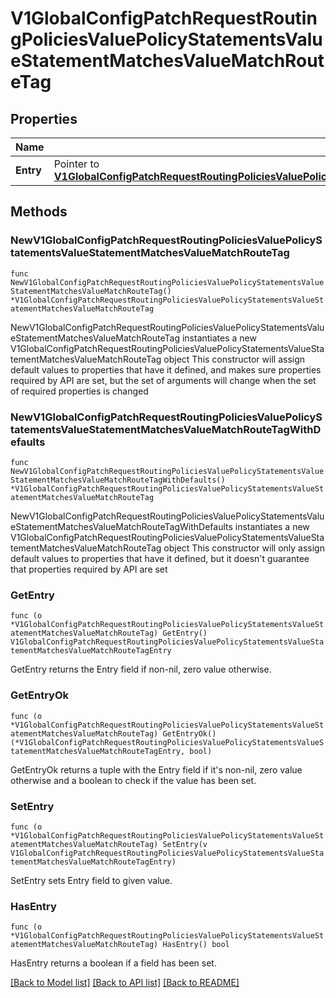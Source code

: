 # V1GlobalConfigPatchRequestRoutingPoliciesValuePolicyStatementsValueStatementMatchesValueMatchRouteTag

## Properties

Name | Type | Description | Notes
------------ | ------------- | ------------- | -------------
**Entry** | Pointer to [**V1GlobalConfigPatchRequestRoutingPoliciesValuePolicyStatementsValueStatementMatchesValueMatchRouteTagEntry**](V1GlobalConfigPatchRequestRoutingPoliciesValuePolicyStatementsValueStatementMatchesValueMatchRouteTagEntry.md) |  | [optional] 

## Methods

### NewV1GlobalConfigPatchRequestRoutingPoliciesValuePolicyStatementsValueStatementMatchesValueMatchRouteTag

`func NewV1GlobalConfigPatchRequestRoutingPoliciesValuePolicyStatementsValueStatementMatchesValueMatchRouteTag() *V1GlobalConfigPatchRequestRoutingPoliciesValuePolicyStatementsValueStatementMatchesValueMatchRouteTag`

NewV1GlobalConfigPatchRequestRoutingPoliciesValuePolicyStatementsValueStatementMatchesValueMatchRouteTag instantiates a new V1GlobalConfigPatchRequestRoutingPoliciesValuePolicyStatementsValueStatementMatchesValueMatchRouteTag object
This constructor will assign default values to properties that have it defined,
and makes sure properties required by API are set, but the set of arguments
will change when the set of required properties is changed

### NewV1GlobalConfigPatchRequestRoutingPoliciesValuePolicyStatementsValueStatementMatchesValueMatchRouteTagWithDefaults

`func NewV1GlobalConfigPatchRequestRoutingPoliciesValuePolicyStatementsValueStatementMatchesValueMatchRouteTagWithDefaults() *V1GlobalConfigPatchRequestRoutingPoliciesValuePolicyStatementsValueStatementMatchesValueMatchRouteTag`

NewV1GlobalConfigPatchRequestRoutingPoliciesValuePolicyStatementsValueStatementMatchesValueMatchRouteTagWithDefaults instantiates a new V1GlobalConfigPatchRequestRoutingPoliciesValuePolicyStatementsValueStatementMatchesValueMatchRouteTag object
This constructor will only assign default values to properties that have it defined,
but it doesn't guarantee that properties required by API are set

### GetEntry

`func (o *V1GlobalConfigPatchRequestRoutingPoliciesValuePolicyStatementsValueStatementMatchesValueMatchRouteTag) GetEntry() V1GlobalConfigPatchRequestRoutingPoliciesValuePolicyStatementsValueStatementMatchesValueMatchRouteTagEntry`

GetEntry returns the Entry field if non-nil, zero value otherwise.

### GetEntryOk

`func (o *V1GlobalConfigPatchRequestRoutingPoliciesValuePolicyStatementsValueStatementMatchesValueMatchRouteTag) GetEntryOk() (*V1GlobalConfigPatchRequestRoutingPoliciesValuePolicyStatementsValueStatementMatchesValueMatchRouteTagEntry, bool)`

GetEntryOk returns a tuple with the Entry field if it's non-nil, zero value otherwise
and a boolean to check if the value has been set.

### SetEntry

`func (o *V1GlobalConfigPatchRequestRoutingPoliciesValuePolicyStatementsValueStatementMatchesValueMatchRouteTag) SetEntry(v V1GlobalConfigPatchRequestRoutingPoliciesValuePolicyStatementsValueStatementMatchesValueMatchRouteTagEntry)`

SetEntry sets Entry field to given value.

### HasEntry

`func (o *V1GlobalConfigPatchRequestRoutingPoliciesValuePolicyStatementsValueStatementMatchesValueMatchRouteTag) HasEntry() bool`

HasEntry returns a boolean if a field has been set.


[[Back to Model list]](../README.md#documentation-for-models) [[Back to API list]](../README.md#documentation-for-api-endpoints) [[Back to README]](../README.md)


